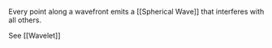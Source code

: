 Every point along a wavefront emits a [[Spherical Wave]] that interferes with all others.

See [[Wavelet]]